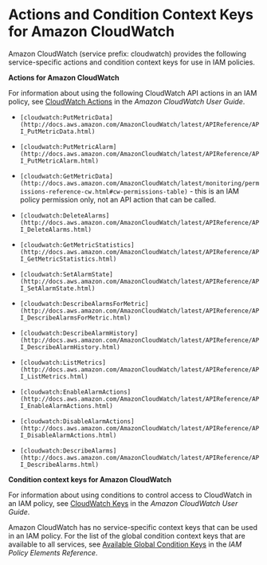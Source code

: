 # Actions and Condition Context Keys for Amazon CloudWatch<a name="list_cloudwatch"></a>

Amazon CloudWatch \(service prefix: cloudwatch\) provides the following service\-specific actions and condition context keys for use in IAM policies\.

**Actions for Amazon CloudWatch**

For information about using the following CloudWatch API actions in an IAM policy, see [CloudWatch Actions](http://docs.aws.amazon.com/AmazonCloudWatch/latest/DeveloperGuide/UsingIAM.html#UsingWithCloudWatch_Actions) in the *Amazon CloudWatch User Guide*\.

+ `[cloudwatch:PutMetricData](http://docs.aws.amazon.com/AmazonCloudWatch/latest/APIReference/API_PutMetricData.html)`

+ `[cloudwatch:PutMetricAlarm](http://docs.aws.amazon.com/AmazonCloudWatch/latest/APIReference/API_PutMetricAlarm.html)`

+ `[cloudwatch:GetMetricData](http://docs.aws.amazon.com/AmazonCloudWatch/latest/monitoring/permissions-reference-cw.html#cw-permissions-table)` \- this is an IAM policy permission only, not an API action that can be called\.

+ `[cloudwatch:DeleteAlarms](http://docs.aws.amazon.com/AmazonCloudWatch/latest/APIReference/API_DeleteAlarms.html)`

+ `[cloudwatch:GetMetricStatistics](http://docs.aws.amazon.com/AmazonCloudWatch/latest/APIReference/API_GetMetricStatistics.html)`

+ `[cloudwatch:SetAlarmState](http://docs.aws.amazon.com/AmazonCloudWatch/latest/APIReference/API_SetAlarmState.html)`

+ `[cloudwatch:DescribeAlarmsForMetric](http://docs.aws.amazon.com/AmazonCloudWatch/latest/APIReference/API_DescribeAlarmsForMetric.html)`

+ `[cloudwatch:DescribeAlarmHistory](http://docs.aws.amazon.com/AmazonCloudWatch/latest/APIReference/API_DescribeAlarmHistory.html)`

+ `[cloudwatch:ListMetrics](http://docs.aws.amazon.com/AmazonCloudWatch/latest/APIReference/API_ListMetrics.html)`

+ `[cloudwatch:EnableAlarmActions](http://docs.aws.amazon.com/AmazonCloudWatch/latest/APIReference/API_EnableAlarmActions.html)`

+ `[cloudwatch:DisableAlarmActions](http://docs.aws.amazon.com/AmazonCloudWatch/latest/APIReference/API_DisableAlarmActions.html)`

+ `[cloudwatch:DescribeAlarms](http://docs.aws.amazon.com/AmazonCloudWatch/latest/APIReference/API_DescribeAlarms.html)`

**Condition context keys for Amazon CloudWatch**

For information about using conditions to control access to CloudWatch in an IAM policy, see [CloudWatch Keys](http://docs.aws.amazon.com/AmazonCloudWatch/latest/DeveloperGuide/UsingIAM.html#CloudWatch_Keys) in the *Amazon CloudWatch User Guide*\.

Amazon CloudWatch has no service\-specific context keys that can be used in an IAM policy\. For the list of the global condition context keys that are available to all services, see [Available Global Condition Keys](reference_policies_condition-keys.md#AvailableKeys) in the *IAM Policy Elements Reference*\.